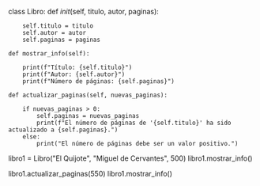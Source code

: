 class Libro:
    def _init_(self, titulo, autor, paginas):
       
        self.titulo = titulo
        self.autor = autor
        self.paginas = paginas

    def mostrar_info(self):
       
        print(f"Título: {self.titulo}")
        print(f"Autor: {self.autor}")
        print(f"Número de páginas: {self.paginas}")

    def actualizar_paginas(self, nuevas_paginas):
       
        if nuevas_paginas > 0:
            self.paginas = nuevas_paginas
            print(f"El número de páginas de '{self.titulo}' ha sido actualizado a {self.paginas}.")
        else:
            print("El número de páginas debe ser un valor positivo.")


libro1 = Libro("El Quijote", "Miguel de Cervantes", 500)
libro1.mostrar_info()

libro1.actualizar_paginas(550)
libro1.mostrar_info()
